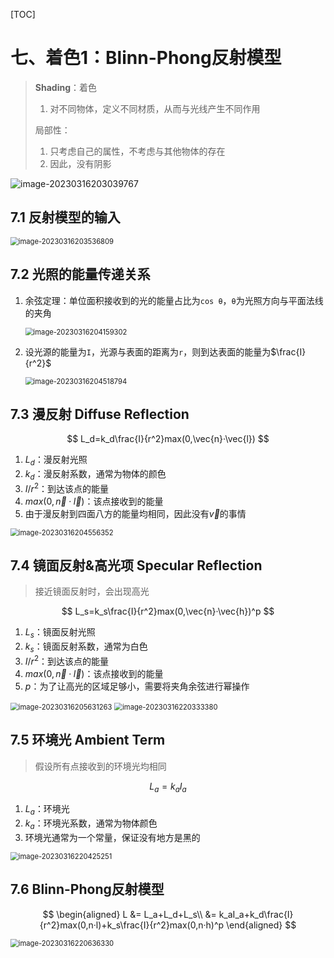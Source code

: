 [TOC]

# 七、着色1：Blinn-Phong反射模型

> **Shading**：着色
>
> 1. 对不同物体，定义不同材质，从而与光线产生不同作用
>
> 局部性：
>
> 1. 只考虑自己的属性，不考虑与其他物体的存在
> 2. 因此，没有阴影

![image-20230316203039767](AssetMarkdown/image-20230316203039767.png)

## 7.1	反射模型的输入

<img src="AssetMarkdown/image-20230316203536809.png" alt="image-20230316203536809" style="zoom:80%;" />

## 7.2	光照的能量传递关系

1. 余弦定理：单位面积接收到的光的能量占比为`cos θ`，`θ`为光照方向与平面法线的夹角

   <img src="AssetMarkdown/image-20230316204159302.png" alt="image-20230316204159302" style="zoom:80%;" />

2. 设光源的能量为`I`，光源与表面的距离为`r`，则到达表面的能量为$\frac{I}{r^2}$

   <img src="AssetMarkdown/image-20230316204518794.png" alt="image-20230316204518794" style="zoom:80%;" />

## 7.3	漫反射 Diffuse Reflection

$$
L_d=k_d\frac{I}{r^2}max(0,\vec{n}·\vec{l})
$$



1. $L_d$：漫反射光照
2. $k_d$：漫反射系数，通常为物体的颜色
3. $I/r^2$：到达该点的能量
4. $max(0,\vec{n}·\vec{l})$：该点接收到的能量
5. 由于漫反射到四面八方的能量均相同，因此没有$\vec{v}$的事情

<img src="AssetMarkdown/image-20230316204556352.png" alt="image-20230316204556352" style="zoom:80%;" />

## 7.4	镜面反射&高光项 Specular Reflection

> 接近镜面反射时，会出现高光

$$
L_s=k_s\frac{I}{r^2}max(0,\vec{n}·\vec{h})^p
$$



1. $L_s$：镜面反射光照
2. $k_s$：镜面反射系数，通常为白色
3. $I/r^2$：到达该点的能量
4. $max(0,\vec{n}·\vec{l})$：该点接收到的能量
5. $p$：为了让高光的区域足够小，需要将夹角余弦进行幂操作

<img src="AssetMarkdown/image-20230316205631263.png" alt="image-20230316205631263" style="zoom:80%;" />

<img src="AssetMarkdown/image-20230316220333380.png" alt="image-20230316220333380" style="zoom:80%;" />

## 7.5	环境光 Ambient Term

> 假设所有点接收到的环境光均相同

$$
L_a=k_aI_a
$$



1. $L_a$：环境光
2. $k_a$：环境光系数，通常为物体颜色
3. 环境光通常为一个常量，保证没有地方是黑的

<img src="AssetMarkdown/image-20230316220425251.png" alt="image-20230316220425251" style="zoom:80%;" />

## 7.6	Blinn-Phong反射模型

$$
\begin{aligned}
L &= L_a+L_d+L_s\\
  &= k_aI_a+k_d\frac{I}{r^2}max(0,n·l)+k_s\frac{I}{r^2}max(0,n·h)^p
\end{aligned}
$$



<img src="AssetMarkdown/image-20230316220636330.png" alt="image-20230316220636330" style="zoom:80%;" />